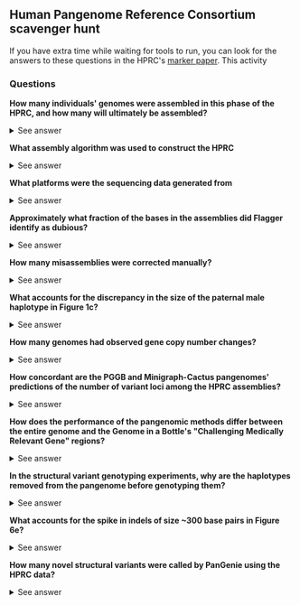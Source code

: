 ## Human Pangenome Reference Consortium scavenger hunt

If you have extra time while waiting for tools to run, you can look for the answers to these questions in the HPRC's [marker paper](https://www.nature.com/articles/s41586-023-05896-x). This activity 

### Questions

**How many individuals' genomes were assembled in this phase of the HPRC, and how many will ultimately be assembled?**
<details>
<summary>See answer</summary>

The current phase assembled 47 individuals, and the goal is assemble a total of 350

</details>

**What assembly algorithm was used to construct the HPRC**
<details>
<summary>See answer</summary>

Trio-Hifiasm

</details>

**What platforms were the sequencing data generated from**
<details>
<summary>See answer</summary>

1. HiFi
2. ONT ultralong
3. Bionano optical maps
4. Illumina (child and parents)
5. 10x Genomics
6. Hi-C (Dovetail Omni-C)

</details>


**Approximately what fraction of the bases in the assemblies did Flagger identify as dubious?**
<details>
<summary>See answer</summary>


Most are <1%
</details>

**How many misassemblies were corrected manually?**
<details>
<summary>See answer</summary>

3 haplotypes in 3 separate samples: HG01358, HG001123, and HG002

</details>

**What accounts for the discrepancy in the size of the paternal male haplotype in Figure 1c?**
<details>
<summary>See answer</summary>

Paternal male chromosomes have a Y chromosome instead of an X, and the human Y chromosome is much smaller than the X chromosome

</details>
 

**How many genomes had observed gene copy number changes?**
<details>
<summary>See answer</summary>

3,210

</details>

**How concordant are the PGGB and Minigraph-Cactus pangenomes' predictions of the number of variant loci among the HPRC assemblies?**
<details>
<summary>See answer</summary>

Mostly concordant. PGGB identifies 21 million small variants to Minigraph-Cactus' 22 million. In contrast, PGGB identifies 73,000 structural variants, whereas Minigraph-Cactus identifies 73,000

</details>

**How does the performance of the pangenomic methods differ between the entire genome and the Genome in a Bottle's "Challenging Medically Relevant Gene" regions?**
<details>
<summary>See answer</summary>

The HPRC pangenome methods improve calling over alternatives in both benchmark sets, but the improvement is proportionally greater in the challenging medically relevant genes.

</details>

**In the structural variant genotyping experiments, why are the haplotypes removed from the pangenome before genotyping them?**
<details>
<summary>See answer</summary>

Leaving them in would "double dip" on the data: using it both to parameterize the model and the evaluate the performance. This artificially inflates performance by allowing the model to "memorize" the data. Leave-one-out analyses are a type of data splitting design that mitigate this effect.

</details>

**What accounts for the spike in indels of size ~300 base pairs in Figure 6e?**
<details>
<summary>See answer</summary>

This is the length of the Alu SINE transposon, which makes up >10% of the human genome

</details>

**How many novel structural variants were called by PanGenie using the HPRC data?**
<details>
<summary>See answer</summary>

Trick question: none. PanGenie genotypes known, previously observed SVs. It does not discover SVs de novo.

</details>

